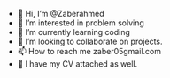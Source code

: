 - 👋 Hi, I’m @Zaberahmed
- 👀 I’m interested in problem solving
- 🌱 I’m currently learning coding
- 💞️ I’m looking to collaborate on projects.
- 📫 How to reach me zaber05gmail.com
- 📄 I have my CV attached as well.

<!---
Zaberahmed/Zaberahmed is a ✨ special ✨ repository because its `README.md` (this file) appears on your GitHub profile.
You can click the Preview link to take a look at your changes.
--->

